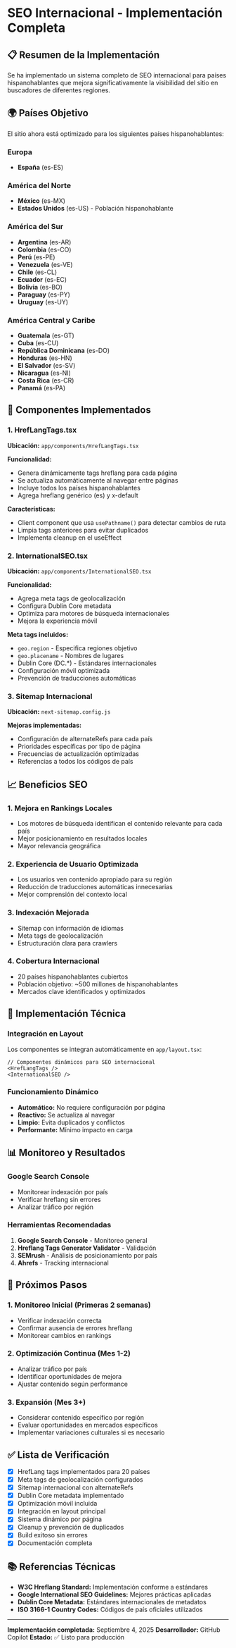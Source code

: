 # SEO Internacional - Implementación Completa

## 📋 Resumen de la Implementación

Se ha implementado un sistema completo de SEO internacional para países hispanohablantes que mejora significativamente la visibilidad del sitio en buscadores de diferentes regiones.

## 🌍 Países Objetivo

El sitio ahora está optimizado para los siguientes países hispanohablantes:

### Europa
- **España** (es-ES)

### América del Norte
- **México** (es-MX)
- **Estados Unidos** (es-US) - Población hispanohablante

### América del Sur
- **Argentina** (es-AR)
- **Colombia** (es-CO)
- **Perú** (es-PE)
- **Venezuela** (es-VE)
- **Chile** (es-CL)
- **Ecuador** (es-EC)
- **Bolivia** (es-BO)
- **Paraguay** (es-PY)
- **Uruguay** (es-UY)

### América Central y Caribe
- **Guatemala** (es-GT)
- **Cuba** (es-CU)
- **República Dominicana** (es-DO)
- **Honduras** (es-HN)
- **El Salvador** (es-SV)
- **Nicaragua** (es-NI)
- **Costa Rica** (es-CR)
- **Panamá** (es-PA)

## 🔧 Componentes Implementados

### 1. HrefLangTags.tsx
**Ubicación:** `app/components/HrefLangTags.tsx`

**Funcionalidad:**
- Genera dinámicamente tags hreflang para cada página
- Se actualiza automáticamente al navegar entre páginas
- Incluye todos los países hispanohablantes
- Agrega hreflang genérico (es) y x-default

**Características:**
- Client component que usa `usePathname()` para detectar cambios de ruta
- Limpia tags anteriores para evitar duplicados
- Implementa cleanup en el useEffect

### 2. InternationalSEO.tsx
**Ubicación:** `app/components/InternationalSEO.tsx`

**Funcionalidad:**
- Agrega meta tags de geolocalización
- Configura Dublin Core metadata
- Optimiza para motores de búsqueda internacionales
- Mejora la experiencia móvil

**Meta tags incluidos:**
- `geo.region` - Especifica regiones objetivo
- `geo.placename` - Nombres de lugares
- Dublin Core (DC.*) - Estándares internacionales
- Configuración móvil optimizada
- Prevención de traducciones automáticas

### 3. Sitemap Internacional
**Ubicación:** `next-sitemap.config.js`

**Mejoras implementadas:**
- Configuración de alternateRefs para cada país
- Prioridades específicas por tipo de página
- Frecuencias de actualización optimizadas
- Referencias a todos los códigos de país

## 📈 Beneficios SEO

### 1. **Mejora en Rankings Locales**
- Los motores de búsqueda identifican el contenido relevante para cada país
- Mejor posicionamiento en resultados locales
- Mayor relevancia geográfica

### 2. **Experiencia de Usuario Optimizada**
- Los usuarios ven contenido apropiado para su región
- Reducción de traducciones automáticas innecesarias
- Mejor comprensión del contexto local

### 3. **Indexación Mejorada**
- Sitemap con información de idiomas
- Meta tags de geolocalización
- Estructuración clara para crawlers

### 4. **Cobertura Internacional**
- 20 países hispanohablantes cubiertos
- Población objetivo: ~500 millones de hispanohablantes
- Mercados clave identificados y optimizados

## 🚀 Implementación Técnica

### Integración en Layout
Los componentes se integran automáticamente en `app/layout.tsx`:

```tsx
// Componentes dinámicos para SEO internacional
<HrefLangTags />
<InternationalSEO />
```

### Funcionamiento Dinámico
- **Automático:** No requiere configuración por página
- **Reactivo:** Se actualiza al navegar
- **Limpio:** Evita duplicados y conflictos
- **Performante:** Mínimo impacto en carga

## 📊 Monitoreo y Resultados

### Google Search Console
- Monitorear indexación por país
- Verificar hreflang sin errores
- Analizar tráfico por región

### Herramientas Recomendadas
1. **Google Search Console** - Monitoreo general
2. **Hreflang Tags Generator Validator** - Validación
3. **SEMrush** - Análisis de posicionamiento por país
4. **Ahrefs** - Tracking internacional

## 🎯 Próximos Pasos

### 1. **Monitoreo Inicial (Primeras 2 semanas)**
- Verificar indexación correcta
- Confirmar ausencia de errores hreflang
- Monitorear cambios en rankings

### 2. **Optimización Continua (Mes 1-2)**
- Analizar tráfico por país
- Identificar oportunidades de mejora
- Ajustar contenido según performance

### 3. **Expansión (Mes 3+)**
- Considerar contenido específico por región
- Evaluar oportunidades en mercados específicos
- Implementar variaciones culturales si es necesario

## ✅ Lista de Verificación

- [x] HrefLang tags implementados para 20 países
- [x] Meta tags de geolocalización configurados
- [x] Sitemap internacional con alternateRefs
- [x] Dublin Core metadata implementado
- [x] Optimización móvil incluida
- [x] Integración en layout principal
- [x] Sistema dinámico por página
- [x] Cleanup y prevención de duplicados
- [x] Build exitoso sin errores
- [x] Documentación completa

## 📚 Referencias Técnicas

- **W3C Hreflang Standard:** Implementación conforme a estándares
- **Google International SEO Guidelines:** Mejores prácticas aplicadas
- **Dublin Core Metadata:** Estándares internacionales de metadatos
- **ISO 3166-1 Country Codes:** Códigos de país oficiales utilizados

---

**Implementación completada:** Septiembre 4, 2025
**Desarrollador:** GitHub Copilot
**Estado:** ✅ Listo para producción
